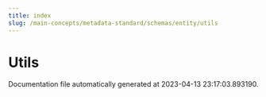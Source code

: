 ```yaml
---
title: index
slug: /main-concepts/metadata-standard/schemas/entity/utils
---
```


# Utils

Documentation file automatically generated at 2023-04-13 23:17:03.893190.
